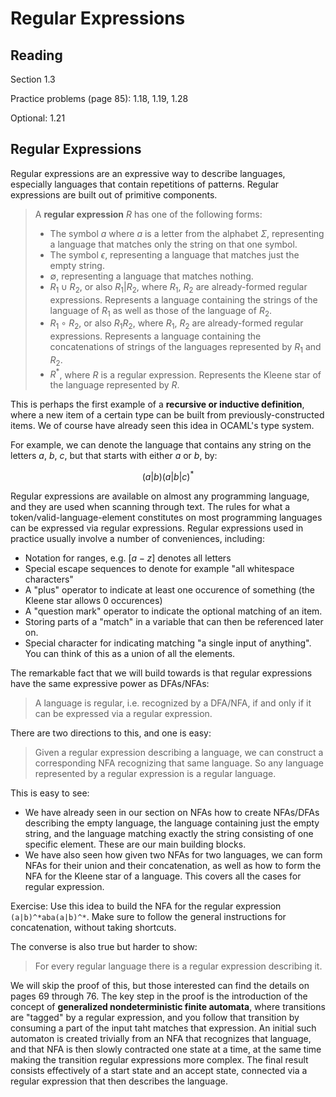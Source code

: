 # Regular Expressions


## Reading

Section 1.3

Practice problems (page 85): 1.18, 1.19, 1.28

Optional: 1.21

## Regular Expressions

Regular expressions are an expressive way to describe languages, especially languages that contain repetitions of patterns. Regular expressions are built out of primitive components.

> A **regular expression** $R$ has one of the following forms:
>
> - The symbol $a$ where $a$ is a letter from the alphabet $\Sigma$, representing a language that matches only the string on that one symbol.
> - The symbol $\epsilon$, representing a language that matches just the empty string.
> - $\emptyset$, representing a language that matches nothing.
> - $R_1 \cup R_2$, or also $R_1 | R_2$, where $R_1$, $R_2$ are already-formed regular expressions. Represents a language containing the strings of the language of $R_1$ as well as those of the language of $R_2$.
> - $R_1 \circ R_2$, or also $R_1R_2$, where $R_1$, $R_2$ are already-formed regular expressions. Represents a language containing the concatenations of strings of the languages represented by $R_1$ and $R_2$.
> - $R^*$, where $R$ is a regular expression. Represents the Kleene star of the language represented by $R$.

This is perhaps the first example of a **recursive or inductive definition**, where a new item of a certain type can be built from previously-constructed items. We of course have already seen this idea in OCAML's type system.

For example, we can denote the language that contains any string on the letters $a$, $b$, $c$, but that starts with either $a$ or $b$, by:

$$(a|b)(a|b|c)^*$$

Regular expressions are available on almost any programming language, and they are used when scanning through text. The rules for what a token/valid-language-element constitutes on most programming languages can be expressed via regular expressions. Regular expressions used in practice usually involve a number of conveniences, including:

- Notation for ranges, e.g. $[a-z]$ denotes all letters
- Special escape sequences to denote for example "all whitespace characters"
- A "plus" operator to indicate at least one occurence of something (the Kleene star allows 0 occurences)
- A "question mark" operator to indicate the optional matching of an item.
- Storing parts of a "match" in a variable that can then be referenced later on.
- Special character for indicating matching "a single input of anything". You can think of this as a union of all the elements.

The remarkable fact that we will build towards is that regular expressions have the same expressive power as DFAs/NFAs:

> A language is regular, i.e. recognized by a DFA/NFA, if and only if it can be expressed via a regular expression.

There are two directions to this, and one is easy:

> Given a regular expression describing a language, we can construct a corresponding NFA recognizing that same language. So any language represented by a regular expression is a regular language.

This is easy to see:

- We have already seen in our section on NFAs how to create NFAs/DFAs describing the empty language, the language containing just the empty string, and the language matching exactly the string consisting of one specific element. These are our main building blocks.
- We have also seen how given two NFAs for two languages, we can form NFAs for their union and their concatenation, as well as how to form the NFA for the Kleene star of a language. This covers all the cases for regular expression.

Exercise: Use this idea to build the NFA for the regular expression `(a|b)^*aba(a|b)^*`. Make sure to follow the general instructions for concatenation, without taking shortcuts.

The converse is also true but harder to show:

> For every regular language there is a regular expression describing it.

We will skip the proof of this, but those interested can find the details on pages 69 through 76. The key step in the proof is the introduction of the concept of **generalized nondeterministic finite automata**, where transitions are "tagged" by a regular expression, and you follow that transition by consuming a part of the input taht matches that expression. An initial such automaton is created trivially from an NFA that recognizes that language, and that NFA is then slowly contracted one state at a time, at the same time making the transition regular expressions more complex. The final result consists effectively of a start state and an accept state, connected via a regular expression that then describes the language.


